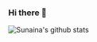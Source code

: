 ### Hi there 👋

![Sunaina's github stats](https://github-readme-stats.vercel.app/api?username=sunainag&show_icons=true&theme=tokyonight&count_private=true)

<!--
**sunainag/sunainag** is a ✨ _special_ ✨ repository because its `README.md` (this file) appears on your GitHub profile.

Here are some ideas to get you started:

- 🔭 I’m currently working on ...
- 🌱 I’m currently learning ...
- 👯 I’m looking to collaborate on ...
- 🤔 I’m looking for help with ...
- 💬 Ask me about ...
- 📫 How to reach me: ...
- 😄 Pronouns: ...
- ⚡ Fun fact: ...
-->
